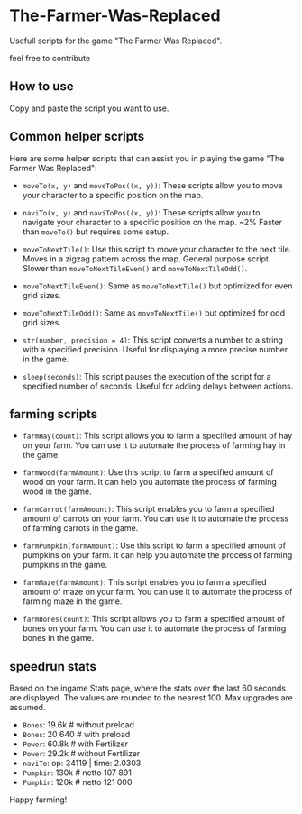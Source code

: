 # The-Farmer-Was-Replaced
Usefull scripts for the game "The Farmer Was Replaced".

feel free to contribute

## How to use
Copy and paste the script you want to use.


## Common helper scripts
Here are some helper scripts that can assist you in playing the game "The Farmer Was Replaced":

- `moveTo(x, y)` and `moveToPos((x, y))`: These scripts allow you to move your character to a specific position on the map.

- `naviTo(x, y)` and `naviToPos((x, y))`: These scripts allow you to navigate your character to a specific position on the map. ~2% Faster than `moveTo()` but requires some setup.

- `moveToNextTile()`: Use this script to move your character to the next tile. Moves in a zigzag pattern across the map. General purpose script. Slower than `moveToNextTileEven()` and `moveToNextTileOdd()`.
- `moveToNextTileEven()`: Same as `moveToNextTile()` but optimized for even grid sizes.
- `moveToNextTileOdd()`: Same as `moveToNextTile()` but optimized for odd grid sizes.

- `str(number, precision = 4)`: This script converts a number to a string with a specified precision. Useful for displaying a more precise number in the game.

- `sleep(seconds)`: This script pauses the execution of the script for a specified number of seconds. Useful for adding delays between actions.

## farming scripts

- `farmHay(count)`: This script allows you to farm a specified amount of hay on your farm. You can use it to automate the process of farming hay in the game.

- `farmWood(farmAmount)`: Use this script to farm a specified amount of wood on your farm. It can help you automate the process of farming wood in the game.

- `farmCarrot(farmAmount)`: This script enables you to farm a specified amount of carrots on your farm. You can use it to automate the process of farming carrots in the game.

- `farmPumpkin(farmAmount)`: Use this script to farm a specified amount of pumpkins on your farm. It can help you automate the process of farming pumpkins in the game.

- `farmMaze(farmAmount)`: This script enables you to farm a specified amount of maze on your farm. You can use it to automate the process of farming maze in the game.

- `farmBones(count)`: This script allows you to farm a specified amount of bones on your farm. You can use it to automate the process of farming bones in the game.

## speedrun stats
Based on the ingame Stats page, where the stats over the last 60 seconds are displayed. The values are rounded to the nearest 100. Max upgrades are assumed.

- `Bones`: 19.6k # without preload
- `Bones`: 20 640 # with preload
- `Power`: 60.8k # with Fertilizer
- `Power`: 29.2k # without Fertilizer
- `naviTo`: op: 34119  | time: 2.0303
- `Pumpkin`: 130k # netto 107 891
- `Pumpkin`: 120k # netto 121 000



Happy farming!
